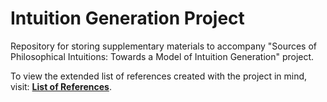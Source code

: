 # Intuition Generation Project
Repository for storing supplementary materials to accompany "Sources of Philosophical Intuitions: Towards a Model of Intuition Generation" project.

To view the extended list of references created with the project in mind, visit: [**List of References**](https://github.com/DominikDziedzic/IntuitionGenerationProject/blob/main/Towards%20a%20Model%20of%20Intuition%20Generation%20-%20Bibliography.pdf).
